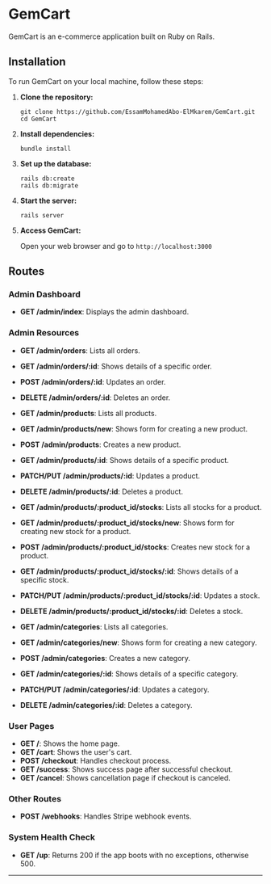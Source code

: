# GemCart

GemCart is an e-commerce application built on Ruby on Rails.

## Installation

To run GemCart on your local machine, follow these steps:

1. **Clone the repository:**

   ```
   git clone https://github.com/EssamMohamedAbo-ElMkarem/GemCart.git
   cd GemCart
   ```

2. **Install dependencies:**

   ```
   bundle install
   ```

3. **Set up the database:**

   ```
   rails db:create
   rails db:migrate
   ```

4. **Start the server:**

   ```
   rails server
   ```

5. **Access GemCart:**

   Open your web browser and go to `http://localhost:3000`

## Routes

### Admin Dashboard

- **GET /admin/index**: Displays the admin dashboard.

### Admin Resources

- **GET /admin/orders**: Lists all orders.
- **GET /admin/orders/:id**: Shows details of a specific order.
- **POST /admin/orders/:id**: Updates an order.
- **DELETE /admin/orders/:id**: Deletes an order.

- **GET /admin/products**: Lists all products.
- **GET /admin/products/new**: Shows form for creating a new product.
- **POST /admin/products**: Creates a new product.
- **GET /admin/products/:id**: Shows details of a specific product.
- **PATCH/PUT /admin/products/:id**: Updates a product.
- **DELETE /admin/products/:id**: Deletes a product.

- **GET /admin/products/:product_id/stocks**: Lists all stocks for a product.
- **GET /admin/products/:product_id/stocks/new**: Shows form for creating new stock for a product.
- **POST /admin/products/:product_id/stocks**: Creates new stock for a product.
- **GET /admin/products/:product_id/stocks/:id**: Shows details of a specific stock.
- **PATCH/PUT /admin/products/:product_id/stocks/:id**: Updates a stock.
- **DELETE /admin/products/:product_id/stocks/:id**: Deletes a stock.

- **GET /admin/categories**: Lists all categories.
- **GET /admin/categories/new**: Shows form for creating a new category.
- **POST /admin/categories**: Creates a new category.
- **GET /admin/categories/:id**: Shows details of a specific category.
- **PATCH/PUT /admin/categories/:id**: Updates a category.
- **DELETE /admin/categories/:id**: Deletes a category.

### User Pages

- **GET /**: Shows the home page.
- **GET /cart**: Shows the user's cart.
- **POST /checkout**: Handles checkout process.
- **GET /success**: Shows success page after successful checkout.
- **GET /cancel**: Shows cancellation page if checkout is canceled.

### Other Routes

- **POST /webhooks**: Handles Stripe webhook events.

### System Health Check

- **GET /up**: Returns 200 if the app boots with no exceptions, otherwise 500.

---
